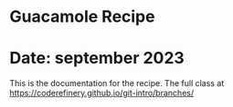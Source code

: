 # Guacamole Recipe
# Date: september 2023

This is the documentation for the recipe.
The full class at https://coderefinery.github.io/git-intro/branches/

